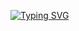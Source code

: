 [![Typing SVG](https://readme-typing-svg.demolab.com?font=Roboto&pause=1000&color=00CEC8&center=true&width=435&lines=Hello+Friend!+%F0%9F%98%B8;Welcome+to+my+Profile!+%F0%9F%AB%A1;I'm+Alan+%22The+Brighter%22+Rodrigues+%F0%9F%91%8B;I+Love+Computer+Science+%F0%9F%A7%91%E2%80%8D%F0%9F%92%BB%2C+3D+Art+%F0%9F%A7%91%E2%80%8D%F0%9F%8E%A8+and+Cybersecurity%F0%9F%95%B5%EF%B8%8F)](https://git.io/typing-svg)
